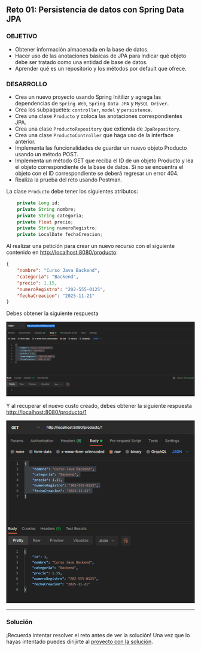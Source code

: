 ## Reto 01: Persistencia de datos con Spring Data JPA

### OBJETIVO

- Obtener información almacenada en la base de datos.
- Hacer uso de las anotaciones básicas de JPA para indicar qué objeto debe ser tratado como una entidad de base de datos.
- Aprender qué es un repositorio y los métodos por default que ofrece.


### DESARROLLO

- Crea un nuevo proyecto usando Spring Initilizr y agrega las dependencias de `Spring Web`, `Spring Data JPA` y `MySQL Driver`.
- Crea los subpaquetes: `controller`, `model` y `persistence`.
- Crea una clase `Producto` y coloca las anotaciones correspondientes JPA.
- Crea una clase `ProductoRepository` que extienda de `JpaRepository`.
- Crea una clase `ProductoController` que haga uso de la interface anterior.
- Implementa las funcionalidades de guardar un nuevo objeto Producto usando un método POST.
- Implementa un método GET que reciba el ID de un objeto Producto y lea el objeto correspondiente de la base de datos. Si no se encuentra el objeto con el ID correspondiente se deberá regresar un error 404.
- Realiza la prueba del reto usando Postman.


La clase `Producto` debe tener los siguientes atributos:

```java
    private Long id;
    private String nombre;
    private String categoria;
    private float precio;
    private String numeroRegistro;
    private LocalDate fechaCreacion;
```

Al realizar una petición para crear un nuevo recurso con el siguiente contenido en [http://localhost:8080/producto](http://localhost:8080/producto):

```json
{
    "nombre": "Curso Java Backend",
    "categoria": "Backend",
    "precio": 1.15,
    "numeroRegistro": "202-555-0125",
    "fechaCreacion": "2025-11-21"
}
```

Debes obtener la siguiente respuesta

![](img/img_01.png)

Y al recuperar el nuevo custo creado, debes obtener la siguiente respuesta [http://localhost:8080/producto/1](http://localhost:8080/producto/1)

![](img/img_02.png)

---

### Solución

¡Recuerda intentar resolver el reto antes de ver la solución! Una vez que lo hayas intentado puedes dirijirte al [proyecto con la solución](./solucion).